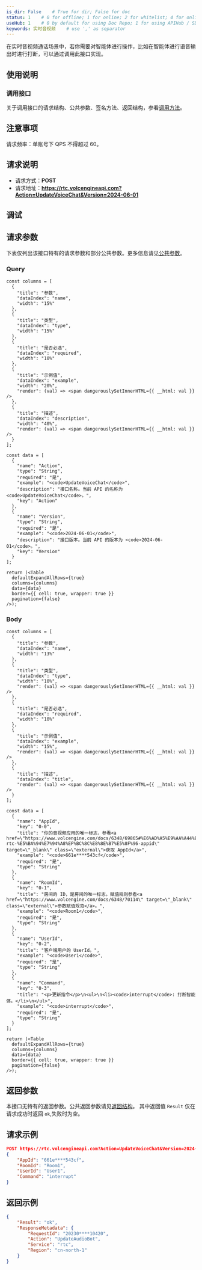 ```yaml
---
is_dir: False    # True for dir; False for doc
status: 1    # 0 for offline; 1 for online; 2 for whitelist; 4 for online but hidden in TOC
useHub: 1    # 0 by default for using Doc Repo; 1 for using APIHub / SDKHub.
keywords: 实时音视频    # use ',' as separator
---
```


在实时音视频通话场景中，若你需要对智能体进行操作，比如在智能体进行语音输出时进行打断，可以通过调用此接口实现。
## 使用说明
### 调用接口

关于调用接口的请求结构、公共参数、签名方法、返回结构，参看[调用方法](https://www.volcengine.com/docs/6348/1178320)。
## 注意事项
请求频率：单账号下 QPS 不得超过 60。
## 请求说明
- 请求方式：**POST**
- 请求地址：**https://rtc.volcengineapi.com?Action=UpdateVoiceChat&Version=2024-06-01**
## 调试

<APILink link="https://api.volcengine.com/api-explorer/debug?action=UpdateVoiceChat&serviceCode=rtc&version=2024-06-01&groupName=智能体" />

## 请求参数
下表仅列出该接口特有的请求参数和部分公共参数。更多信息请见[公共参数](1178321)。
### Query
```mixin-react
const columns = [
  {
    "title": "参数",
    "dataIndex": "name",
    "width": "15%"
  },
  {
    "title": "类型",
    "dataIndex": "type",
    "width": "15%"
  },
  {
    "title": "是否必选",
    "dataIndex": "required",
    "width": "10%"
  },
  {
    "title": "示例值",
    "dataIndex": "example",
    "width": "20%",
    "render": (val) => <span dangerouslySetInnerHTML={{ __html: val }} />
  },
  {
    "title": "描述",
    "dataIndex": "description",
    "width": "40%",
    "render": (val) => <span dangerouslySetInnerHTML={{ __html: val }} />
  }
];
    
const data = [
  {
    "name": "Action",
    "type": "String",
    "required": "是",
    "example": "<code>UpdateVoiceChat</code>",
    "description": "接口名称。当前 API 的名称为 <code>UpdateVoiceChat</code>。",
    "key": "Action"
  },
  {
    "name": "Version",
    "type": "String",
    "required": "是",
    "example": "<code>2024-06-01</code>",
    "description": "接口版本。当前 API 的版本为 <code>2024-06-01</code>。",
    "key": "Version"
  }
];

return (<Table
  defaultExpandAllRows={true}
  columns={columns}
  data={data}
  border={{ cell: true, wrapper: true }}
  pagination={false}
/>);
```
### Body
```mixin-react
const columns = [
  {
    "title": "参数",
    "dataIndex": "name",
    "width": "13%"
  },
  {
    "title": "类型",
    "dataIndex": "type",
    "width": "10%",
    "render": (val) => <span dangerouslySetInnerHTML={{ __html: val }} />
  },
  {
    "title": "是否必选",
    "dataIndex": "required",
    "width": "10%"
  },
  {
    "title": "示例值",
    "dataIndex": "example",
    "width": "15%",
    "render": (val) => <span dangerouslySetInnerHTML={{ __html: val }} />
  },
  {
    "title": "描述",
    "dataIndex": "title",
    "render": (val) => <span dangerouslySetInnerHTML={{ __html: val }} />
  }
];
    
const data = [
  {
    "name": "AppId",
    "key": "0-0",
    "title": "你的音视频应用的唯一标志，参看<a href=\"https://www.volcengine.com/docs/6348/69865#%E6%AD%A5%E9%AA%A44%EF%BC%9A%E5%88%9B%E5%BB%BA-rtc-%E5%BA%94%E7%94%A8%EF%BC%8C%E8%8E%B7%E5%8F%96-appid\" target=\"_blank\" class=\"external\">获取 AppId</a>",
    "example": "<code>661e****543cf</code>",
    "required": "是",
    "type": "String"
  },
  {
    "name": "RoomId",
    "key": "0-1",
    "title": "房间的 ID，是房间的唯一标志。赋值规则参看<a href=\"https://www.volcengine.com/docs/6348/70114\" target=\"_blank\" class=\"external\">参数赋值规范</a>。",
    "example": "<code>Room1</code>",
    "required": "是",
    "type": "String"
  },
  {
    "name": "UserId",
    "key": "0-2",
    "title": "客户端用户的 UserId。",
    "example": "<code>User1</code>",
    "required": "是",
    "type": "String"
  },
  {
    "name": "Command",
    "key": "0-3",
    "title": "<p>更新指令</p>\n<ul>\n<li><code>interrupt</code>: 打断智能体。</li>\n</ul>",
    "example": "<code>interrupt</code>",
    "required": "是",
    "type": "String"
  }
];

return (<Table
  defaultExpandAllRows={true}
  columns={columns}
  data={data}
  border={{ cell: true, wrapper: true }}
  pagination={false}
/>);
```
## 返回参数
本接口无特有的返回参数。公共返回参数请见[返回结构](1178322)。
其中返回值 `Result` 仅在请求成功时返回 `ok`,失败时为空。
## 请求示例
```json
POST https://rtc.volcengineapi.com?Action=UpdateVoiceChat&Version=2024-06-01
{
    "AppId": "661e****543cf",
    "RoomId": "Room1",
    "UserId": "User1",
    "Command": "interrupt"
}
```
## 返回示例
```json
{
    "Result": "ok",
    "ResponseMetadata": {
        "RequestId": "20230****10420",
        "Action": "UpdateAudioBot",
        "Service": "rtc",
        "Region": "cn-north-1"
    }
}
```

<div data-source="api-doc-hub" style="display: none"></div>

